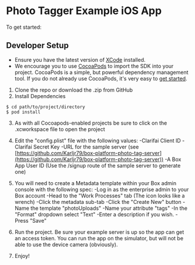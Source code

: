 # Photo Tagger Example iOS App

To get started:

Developer Setup
---------------
* Ensure you have the latest version of [XCode](https://developer.apple.com/xcode/) installed.
* We encourage you to use [CocoaPods](http://cocoapods.org/) to import the SDK into your project. CocoaPods is a simple, but powerful dependency management tool. If you do not already use CocoaPods, it's very easy to [get started](http://guides.cocoapods.org/using/getting-started.html).

1. Clone the repo or download the .zip from GitHub
2. Install Dependencies
```
$ cd path/to/project/directory
$ pod install
```
3. As with all Cocoapods-enabled projects be sure to click on the .xcworkspace file to open the project
4. Edit the "config.plist" file with the following values:
-Clarifai Client ID
-Clarifai Secret Key
-URL for the sample server (see [https://github.com/Karljr79/box-platform-photo-tag-server](https://github.com/Karljr79/box-platform-photo-tag-server))
-A Box App User ID (Use the /signup route of the sample server to generate one)

5. You will need to create a Metadata template within your Box admin console with the following spec:
-Log in as the enterprise admin to your Box account
-Head to the "Work Processes" tab (The icon looks like a wrench)
-Click the metadata sub-tab
-Click the "Create New" button
-Name the template "photoUploads"
-Name your attribute "tags"
-In the "Format" dropdown select "Text"
-Enter a description if you wish.
-Press "Save"

6. Run the project.  Be sure your example server is up so the app can get an access token.  You can run the app on the simulator, but will not be able to use the device camera (obviously).

7. Enjoy!
